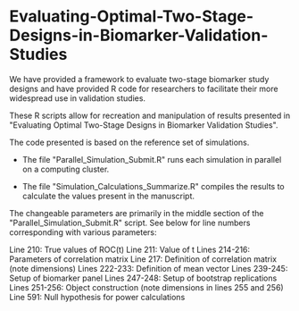 # Evaluating-Optimal-Two-Stage-Designs-in-Biomarker-Validation-Studies
We have provided a framework to evaluate two-stage biomarker study designs and have provided R code for researchers to facilitate their more widespread use in validation studies.

These R scripts allow for recreation and manipulation of results presented in "Evaluating Optimal Two-Stage Designs in Biomarker Validation Studies". 

The code presented is based on the reference set of simulations. 

- The file "Parallel_Simulation_Submit.R" runs each simulation in parallel on a computing cluster. 

- The file "Simulation_Calculations_Summarize.R" compiles the results to calculate the values present in the manuscript.

The changeable parameters are primarily in the middle section of the "Parallel_Simulation_Submit.R" script. See below for line numbers corresponding with various parameters:

Line 210: True values of ROC(t)
Line 211: Value of t
Lines 214-216: Parameters of correlation matrix
Line 217: Definition of correlation matrix (note dimensions)
Lines 222-233: Definition of mean vector
Lines 239-245: Setup of biomarker panel
Lines 247-248: Setup of bootstrap replications
Lines 251-256: Object construction (note dimensions in lines 255 and 256)
Line 591: Null hypothesis for power calculations



